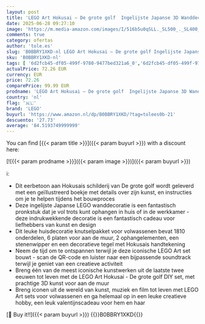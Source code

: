 ```yaml
---
layout: post
title: 'LEGO Art Hokusai – De grote golf  Ingelijste Japanse 3D Wanddecoratie DIY Knutselpakket  Creatieve Hobby  Bouwpakket voor Volwassenen  Cadeau voor Haar en Hem 31208'
date: 2025-06-28 09:27:10
image: 'https://m.media-amazon.com/images/I/516b5u0qSLL._SL500_._SL400_.jpg'
comments: true
category: ofertas
author: 'tole.es'
slug: 'B0BBRY1XKD-nl LEGO Art Hokusai – De grote golf Ingelijste Japanse 3D...'
sku: 'B0BBRY1XKD-nl'
tags: [ '6d2fcb45-df05-499f-9780-9477bed321a6_0','6d2fcb45-df05-499f-9780-9477bed321a6_2601','6d2fcb45-df05-499f-9780-9477bed321a6_5201','6d2fcb45-df05-499f-9780-9477bed321a6_5301','8','Arborist Merchandising Root','Bouw- & constructiespeelgoed','LEGO','Self Service','Sinterklaas','Special Features Stores','Speelgoed & spellen','Speelgoedbouwsets','lego','🇳🇱', ]
actualPrice: 72.26 EUR
currency: EUR
price: 72.26
comparePrice: 99.99 EUR
prodname: 'LEGO Art Hokusai – De grote golf  Ingelijste Japanse 3D Wanddecoratie DIY Knutselpakket  Creatieve Hobby  Bouwpakket voor Volwassenen  Cadeau voor Haar en Hem 31208'
country: 'nl'
flag: '🇳🇱'
brand: 'LEGO'
buyurl: 'https://www.amazon.nl/dp/B0BBRY1XKD/?tag=tolees0b-21'
descuento: '27.73'
average: '84.5193749999999'
---
```


You can find [{{< param title >}}]({{< param buyurl >}}) with a discount here:

[![{{< param prodname >}}]({{< param image >}})]({{< param buyurl >}})

ℹ️:

- Dit eerbetoon aan Hokusais schilderij van De grote golf wordt geleverd met een geïllustreerd boekje met details over zijn kunst, en instructies om je te helpen tijdens het bouwproces
- Deze ingelijste Japanse LEGO wanddecoratie is een fantastisch pronkstuk dat je vol trots kunt ophangen in huis of in de werkkamer - deze indrukwekkende decoratie is een fantastisch cadeau voor liefhebbers van kunst en design
- Dit leuke huisdecoratie knutselpakket voor volwassenen bevat 1810 onderdelen, 6 platen voor aan de muur, 2 ophangelementen, een stenenwipper en een decoratieve tegel met Hokusais handtekening
- Neem de tijd om te ontspannen terwijl je deze iconische LEGO Art set bouwt - scan de QR-code en luister naar een bijpassende soundtrack terwijl je geniet van een creatieve activiteit
- Breng één van de meest iconische kunstwerken uit de laatste twee eeuwen tot leven met de LEGO Art Hokusai - De grote golf DIY set, met prachtige 3D kunst voor aan de muur
- Breng iconen uit de wereld van kunst, muziek en film tot leven met LEGO Art sets voor volwassenen en ga helemaal op in een leuke creatieve hobby, een leuk valentijnscadeau voor hem en haar

[🛒 Buy it!!]({{< param buyurl >}})
{{<world>}}B0BBRY1XKD{{</world>}}
